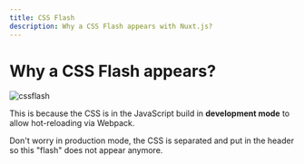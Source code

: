 ```yaml
---
title: CSS Flash
description: Why a CSS Flash appears with Nuxt.js?
---
```


# Why a CSS Flash appears?

![cssflash](/flash_css.gif)

This is because the CSS is in the JavaScript build in **development mode** to allow hot-reloading via Webpack.

Don't worry in production mode, the CSS is separated and put in the header so this "flash" does not appear anymore.
